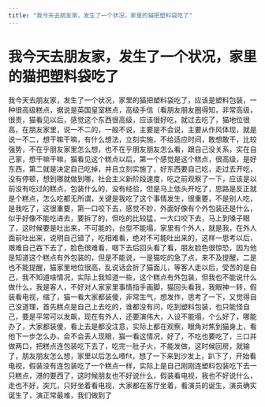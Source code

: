 ```yaml
---
title: "我今天去朋友家，发生了一个状况，家里的猫把塑料袋吃了"
---
```

# 我今天去朋友家，发生了一个状况，家里的猫把塑料袋吃了

我今天去朋友家，发生了一个状况，家里的猫把塑料袋吃了，应该是塑料包装，一种很高级糕点，据说是英国皇室糕点，高级手信（看朋友朋友圈得知，非常高级，很贵，猫看见以后，感觉这个东西很高级，应该很好吃，就过去吃了，猫地位很高，在朋友家里，说一不二的，一般不说，主要是不会说，主要从作风体现，就是说一不二，想干嘛干嘛，有什么想法，立刻实施，不给适应时间，敢想敢干，比较强势，不在乎朋友家里怎么想，也不在乎朋友朋友怎么看，跟自己没关系，实在自己家，想干嘛干嘛，猫看见这个糕点以后，第一个感觉是这个糕点，很高级，是好东西，第二就是决定自己吃掉，并且立刻实施了，好东西要自己吃，走过去开吃，没有停顿，想到哪就做到哪，社会主义新阶段速度，吃之前观察了一下，应该是以前没有吃过的糕点，包装什么的，没有经验，但是马上低头开吃了，思路是反正就是个糕点，怎么吃都无所谓，关键是我吃了这个事情发生，很重要，不是别人吃，是我吃了，这很重要，第一口咬下去，感觉不妙，外面好像有个外包装还是什么，似乎好像不能吃进去，要拆了的，但吃的比较猛，一大口咬下去，马上到嗓子眼了，这时候要是吐出来，不可能的，台型不能塌，家里有个外人，就是我，在外人面前吐出来，说明自己错了，吃相难看，绝对不可能吐出来的，这样一思考以后，艰难自己吞下去了，脸色很难看，咽下去后回头看了看，朋友脸色很惊恐，因为他是知道这个糕点有外包装的，但是不能说，一是猫吃的急了点，来不及提醒，二是也不能提醒，猫家里地位很高，乱说话会折了猫面儿，等客人走以后，受苦的是自己，我不知道啥情况，实际上我知道一些，这个糕点有外包装，但我也不能说什么做什么，我是客人，不好对人家家里事情指手画脚，猫回头看我，我眼神一转，假装看电视，缩了，猫一看大家都装傻，非常生气，想发作，思考了一下，又觉得自己没道理，首先糕点是自己上去吃的，谁都没有问，吃到塑料包装，也只能怪自己，要是平常可以发飙，现在有外人，还要演伟大，人设不能塌，个么好了，哪能办了，大家都装傻，看上去是都没注意，实际上都在观察，眼角对焦到猫身上，看他下一步怎么办，会不会丢人现眼，猫一看这情况，好了，不吃也要吃了，三口并做两口，把糕点连包装吃下去了，吃完一肚子火，不能发做，这时候回房，就输了，朋友朋友怎么想，家里以后怎么喳fit，想了一下来到沙发上，趴下了，开始看电视，假装没有连包装吃了一个糕点一样，实际上是自己刚刚连塑料包装吃下去一只糕点，港的要西了，这时候朋友也不好说什么，假装看电视，我也不好说什么，走也不好，突兀，只好坐着看电视，大家都在客厅坐着，看演员的诞生，演员确实诞生了，演正常最难，我们做到了

